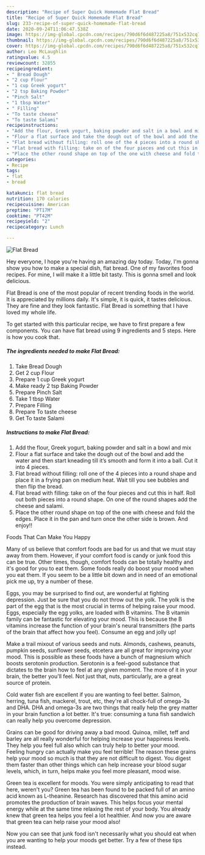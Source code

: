 ```yaml
---
description: "Recipe of Super Quick Homemade Flat Bread"
title: "Recipe of Super Quick Homemade Flat Bread"
slug: 233-recipe-of-super-quick-homemade-flat-bread
date: 2020-09-24T11:06:47.538Z
image: https://img-global.cpcdn.com/recipes/790d6f6d487225a8/751x532cq70/flat-bread-recipe-main-photo.jpg
thumbnail: https://img-global.cpcdn.com/recipes/790d6f6d487225a8/751x532cq70/flat-bread-recipe-main-photo.jpg
cover: https://img-global.cpcdn.com/recipes/790d6f6d487225a8/751x532cq70/flat-bread-recipe-main-photo.jpg
author: Leo McLaughlin
ratingvalue: 4.5
reviewcount: 32855
recipeingredient:
- " Bread Dough"
- "2 cup Flour"
- "1 cup Greek yogurt"
- "2 tsp Baking Powder"
- "Pinch Salt"
- "1 tbsp Water"
- " Filling"
- "To taste cheese"
- "To taste Salami"
recipeinstructions:
- "Add the flour, Greek yogurt, baking powder and salt in a bowl and mix"
- "Flour a flat surface and take the dough out of the bowl and add the water and then start kneading till it’s smooth and form it into a ball. Cut it into 4 pieces."
- "Flat bread without filling: roll one of the 4 pieces into a round shape and place it in a frying pan on medium heat. Wait till you see bubbles and then flip the bread."
- "Flat bread with filling: take on of the four pieces and cut this in half. Roll out both pieces into a round shape. On one of the round shapes add the cheese and salami."
- "Place the other round shape on top of the one with cheese and fold the edges. Place it in the pan and turn once the other side is brown. And enjoy!!"
categories:
- Recipe
tags:
- flat
- bread

katakunci: flat bread 
nutrition: 170 calories
recipecuisine: American
preptime: "PT17M"
cooktime: "PT42M"
recipeyield: "2"
recipecategory: Lunch

---
```



![Flat Bread](https://img-global.cpcdn.com/recipes/790d6f6d487225a8/751x532cq70/flat-bread-recipe-main-photo.jpg)

Hey everyone, I hope you're having an amazing day today. Today, I'm gonna show you how to make a special dish, flat bread. One of my favorites food recipes. For mine, I will make it a little bit tasty. This is gonna smell and look delicious.

Flat Bread is one of the most popular of recent trending foods in the world. It is appreciated by millions daily. It's simple, it is quick, it tastes delicious. They are fine and they look fantastic. Flat Bread is something that I have loved my whole life.




To get started with this particular recipe, we have to first prepare a few components. You can have flat bread using 9 ingredients and 5 steps. Here is how you cook that.

<!--inarticleads1-->

##### The ingredients needed to make Flat Bread:

1. Take  Bread Dough
1. Get 2 cup Flour
1. Prepare 1 cup Greek yogurt
1. Make ready 2 tsp Baking Powder
1. Prepare Pinch Salt
1. Take 1 tbsp Water
1. Prepare  Filling
1. Prepare To taste cheese
1. Get To taste Salami




<!--inarticleads2-->

##### Instructions to make Flat Bread:

1. Add the flour, Greek yogurt, baking powder and salt in a bowl and mix
1. Flour a flat surface and take the dough out of the bowl and add the water and then start kneading till it’s smooth and form it into a ball. Cut it into 4 pieces.
1. Flat bread without filling: roll one of the 4 pieces into a round shape and place it in a frying pan on medium heat. Wait till you see bubbles and then flip the bread.
1. Flat bread with filling: take on of the four pieces and cut this in half. Roll out both pieces into a round shape. On one of the round shapes add the cheese and salami.
1. Place the other round shape on top of the one with cheese and fold the edges. Place it in the pan and turn once the other side is brown. And enjoy!!




Foods That Can Make You Happy


Many of us believe that comfort foods are bad for us and that we must stay away from them. However, if your comfort food is candy or junk food this can be true. Other times, though, comfort foods can be totally healthy and it's good for you to eat them. Some foods really do boost your mood when you eat them. If you seem to be a little bit down and in need of an emotional pick me up, try a number of these.

Eggs, you may be surprised to find out, are wonderful at fighting depression. Just be sure that you do not throw out the yolk. The yolk is the part of the egg that is the most crucial in terms of helping raise your mood. Eggs, especially the egg yolks, are loaded with B vitamins. The B vitamin family can be fantastic for elevating your mood. This is because the B vitamins increase the function of your brain's neural transmitters (the parts of the brain that affect how you feel). Consume an egg and jolly up!

Make a trail mixout of various seeds and nuts. Almonds, cashews, peanuts, pumpkin seeds, sunflower seeds, etcetera are all great for improving your mood. This is possible as these foods have a bunch of magnesium which boosts serotonin production. Serotonin is a feel-good substance that dictates to the brain how to feel at any given moment. The more of it in your brain, the better you'll feel. Not just that, nuts, particularly, are a great source of protein.

Cold water fish are excellent if you are wanting to feel better. Salmon, herring, tuna fish, mackerel, trout, etc, they're all chock-full of omega-3s and DHA. DHA and omega-3s are two things that really help the grey matter in your brain function a lot better. It's true: consuming a tuna fish sandwich can really help you overcome depression. 

Grains can be good for driving away a bad mood. Quinoa, millet, teff and barley are all really wonderful for helping increase your happiness levels. They help you feel full also which can truly help to better your mood. Feeling hungry can actually make you feel terrible! The reason these grains help your mood so much is that they are not difficult to digest. You digest them faster than other things which can help increase your blood sugar levels, which, in turn, helps make you feel more pleasant, mood wise.

Green tea is excellent for moods. You were simply anticipating to read that here, weren't you? Green tea has been found to be packed full of an amino acid known as L-theanine. Research has discovered that this amino acid promotes the production of brain waves. This helps focus your mental energy while at the same time relaxing the rest of your body. You already knew that green tea helps you feel a lot healthier. And now you are aware that green tea can help raise your mood also!

Now you can see that junk food isn't necessarily what you should eat when you are wanting to help your moods get better. Try  a few  of  these  tips  instead.

